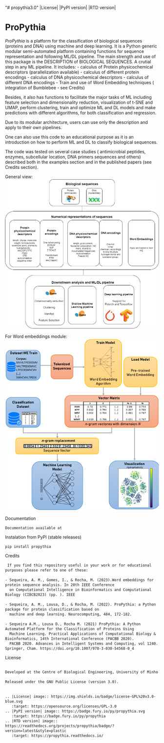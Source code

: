 "# propythia3.0"
|License| |PyPI version| |RTD version|

ProPythia
============

*ProPythia* is a platform for the classification of biological sequences (proteins and DNA) using machine and deep learning.
It is a Python generic modular semi-automated platform containing functions for sequence representation and following ML/DL pipeline.
The main strength and use of this package is the DESCRIPTION of BIOLOGICAL SEQUENCES. A crutial step in any ML pipeline. 
It includes:
        - calculus of Protein physicochemical descriptors (parallelization available)
        - calculus of different protein encodings
        - calculus of DNA physicochemical descriptors
        - calculus of different DNA encodings
        - Train and use of Word Embedding techniques ( integration of Bumblebee - see Credits)

Besides, it also has functions to facilitate the major tasks of ML including feature selection and dimensionality reduction, visualization
of t-SNE and UMAP, perform clustering, train and optimize ML and DL models and make predictions with different algorithms,
for both classification and regression.

Due to its modular architecture, users can use only the description and apply to their own pipelines.

One can also use this code to an educational purpose as it is an introduction on how to perform ML and DL 
to classify biological sequences.

The code was tested on several case studies ( antimicrobial peptides, enzymes, subcellular location, DNA primers sequences and others) 
described both in the examples section and in the published papers (see Credits section).

General view: 
![plot](figs/propythia2.png)


For Word embeddings module: 
![plot](figs/WE_bumble.png)


Documentation
~~~~~~~~~~~~~
Documentation available at
~~~~~~~~~~~~~

Instalation from PyPI (stable releases)
~~~~~~~~~~~~~
pip install propythia
~~~~~~~~~~~~~~

Credits
~~~~~~~~~~~~~~
 If you find this repository useful in your work or for educational purposes please refer to one of these:

- Sequeira, A. M., Gomes, I., & Rocha, M. (2023).Word embeddings for protein sequence analysis. In 20th IEEE Conference
  on Computational Intelligence in Bioinformatics and Computational Biology (CIBCB2023) (pp. ). IEEE

- Sequeira, A. M., Lousa, D., & Rocha, M. (2022). ProPythia: a Python package for protein classification based on
  machine and deep learning. Neurocomputing, 484, 172-182.

- Sequeira A.M., Lousa D., Rocha M. (2021) ProPythia: A Python Automated Platform for the Classification of Proteins Using
  Machine Learning. Practical Applications of Computational Biology & Bioinformatics, 14th International Conference (PACBB 2020).
  PACBB 2020. Advances in Intelligent Systems and Computing, vol 1240. Springer, Cham. https://doi.org/10.1007/978-3-030-54568-0_4
~~~~~~~~~~~~~~~~~~~

License
~~~~~~~~~~~~~~~~~~~

Developed at the Centre of Biological Engineering, University of Minho

Released under the GNU Public License (version 3.0).


.. |License| image:: https://img.shields.io/badge/license-GPL%20v3.0-blue.svg
   :target: https://opensource.org/licenses/GPL-3.0
.. |PyPI version| image:: https://badge.fury.io/py/propythia.svg
   :target: https://badge.fury.io/py/propythia
.. |RTD version| image:: https://readthedocs.org/projects/propythia/badge/?version=latest&style=plastic
   :target: https://propythia.readthedocs.io/
